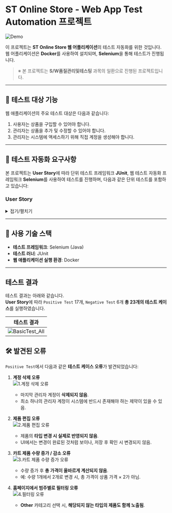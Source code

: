 # ST Online Store - Web App Test Automation 프로젝트

![Demo](https://github.com/user-attachments/assets/509c3226-4fa2-4c60-a1fd-540fca1b418a)

이 프로젝트는 **ST Online Store 웹 어플리케이션**의 테스트 자동화를 위한 것입니다.</br> 
웹 어플리케이션은 **Docker**를 사용하여 설치되며, **Selenium**을 통해 테스트가 진행됩니다.

> ※ 본 프로젝트는 **S/W품질관리및테스팅** 과목의 일환으로 진행된 프로젝트입니다.

---

## 📌 테스트 대상 기능

웹 애플리케이션의 주요 테스트 대상은 다음과 같습니다:
1. 사용자는 상품을 구입할 수 있어야 합니다.
2. 관리자는 상품을 추가 및 수정할 수 있어야 합니다.
3. 관리자는 시스템에 액세스하기 위해 직접 계정을 생성해야 합니다.

---

## 🧪 테스트 자동화 요구사항

본 프로젝트는 **User Story**에 따라 단위 테스트 프레임워크 **JUnit**, 웹 테스트 자동화 프레임워크 **Selenium**를 사용하여 테스트를 진행하며, 다음과 같은 단위 테스트를 포함하고 있습니다:

### User Story
<details>
<summary>접기/펼치기</summary>

#### 🔐 관리자 테스트
- **계정 등록** – 새 관리자 계정을 생성합니다.  
- **로그인** – 관리자 계정으로 시스템에 로그인합니다.  
- **로그아웃** – 로그인된 관리자 계정을 로그아웃합니다.  
- **계정 삭제** – 기존 관리자 계정을 삭제합니다.  
- **제품 추가** – 새로운 제품을 목록에 추가합니다.  
- **제품 편집** – 기존 제품의 정보를 수정합니다.  
- **제품 삭제** – 제품 목록에서 특정 제품을 삭제합니다.  

---

#### 🛒 사용자 테스트

- **제품 카트 추가** – 사용자가 제품을 장바구니에 담습니다.  
- **제품 수량 조정** – 장바구니에서 제품 수량을 증가 또는 감소시킵니다.  
- **장바구니 항목 개별 삭제** – 장바구니에서 특정 제품만 제거합니다.  
- **장바구니 전체 삭제** – 장바구니를 비웁니다.  
- **제품 검색 및 필터링** – 이름 또는 범주로 제품을 검색하고 필터링합니다.  
- **결제 기능** – 장바구니에 담긴 제품을 결제합니다.  
</details>

---

## 🧰 사용 기술 스택

- **테스트 프레임워크**: Selenium (Java)  
- **테스트 러너**: JUnit
- **웹 애플리케이션 실행 환경**: Docker  

---

## 테스트 결과

테스트 결과는 아래와 같습니다.</br>
**User Story**에 따라 `Positive Test` 17개, `Negative Test` 6개 **총 23개의 테스트 케이스**를 실행하였습니다.

|테스트 결과|
|-----|
| ![BasicTest_All](https://github.com/user-attachments/assets/5c3222ef-66f6-4f7b-91b8-ec5267d97cb6) |

## 🛠️ 발견된 오류
`Positive Test`에서 다음과 같은 **테스트 케이스 오류**가 발견되었습니다:

1. **계정 삭제 오류**  
![1.계정 삭제 오류](https://github.com/user-attachments/assets/de9910ec-b38c-4787-9f03-9b0f4e1ecd81)
   - 마지막 관리자 계정이 **삭제되지 않음**.  
   - 최소 하나의 관리자 계정이 시스템에 반드시 존재해야 하는 제약이 있을 수 있음.  

2. **제품 편집 오류**  
![2.제품 편집 오류](https://github.com/user-attachments/assets/5c0e5dd5-81bb-4d9d-8689-d8280d433eab)
   - 제품의 **타입 변경 시 실제로 반영되지 않음**.  
   - UI에서는 변경이 완료된 것처럼 보이나, 저장 후 확인 시 변경되지 않음.
  
3. **카트 제품 수량 증가 / 감소 오류**  
![3.카트 제품 수량 증가 오류](https://github.com/user-attachments/assets/07a31d15-2b86-44dd-8e8d-02a01f016797)
   - 수량 증가 후 **총 가격이 올바르게 계산되지 않음**.  
   - 예: 수량 1개에서 2개로 변경 시, 총 가격이 상품 가격 × 2가 아님.

4. **홈페이지에서 범주별로 필터링 오류**  
![4.필터링 오류](https://github.com/user-attachments/assets/5f1ea843-1634-42ff-9e34-105c94d59246)
   - **Other** 카테고리 선택 시, **해당되지 않는 타입의 제품도 함께 노출됨**.
